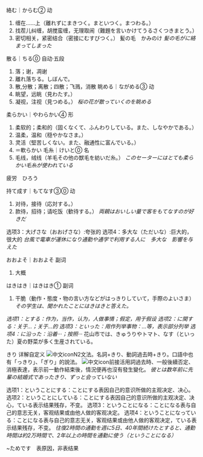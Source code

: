 絡む｜からむ②
动
1. 缠在……上（離れずにまきつく。まといつく。まつわる。）
2. 找茬儿纠缠，胡搅蛮缠，无理取闹（難題を言いかけてうるさくつきまとう。）
3. 密切相关，紧密结合（密接にむすびつく。）
髪の毛　かみのけ
*髪の毛がに絡まってしまった*

散る｜ちる⓪
自动·五段
1. 落；谢，凋谢
2. 離れ落ちる。しぼんで。
3. 散,分散；离散；四散；飞溅，消散
眺める｜ながめる③
动
1. 眺望，远眺（見わたす。）
2. 凝视，注视（見つめる。）
*桜の花が散っていくのを眺める*

柔らかい｜やわらかい④
形
1. 柔软的；柔和的（固くなくて、ふんわりしている。また、しなやかである。）
2. 温柔，温和（穏やかなさま。）
3. 灵活（堅苦しくない。また、融通性に富んでいる。）
4. ＝軟らかい
毛糸｜けいと⓪
名
1. 毛线，绒线（羊毛その他の獣毛を紡いだ糸。）
*このセーターにはとても柔らかい毛糸が使われている*

疲労　ひろう

持て成す｜もてなす③⓪
动
1. 对待，接待（応対する。）
2. 款待，招待；请吃饭（歓待する。）
*両親はおいしい量で客をもてなすのが好きだ*

选项3：大げさな（おおげさな）:夸张的
选项4：多大な（ただいな）:巨大的，很大的
*台風で電車が運休になり通勤や通学で利用する人に　多大な　影響を与えた*

おおよそ｜おおよそ
副词
1. 大概

はきはき｜はきはき①
副词
1. 干脆（動作・態度・物の言い方などがはっきりしていて，手際のよいさま）
*その学生は、聞かれたことにはきはきと答えた。*

*选项1：とする：作为，当作，认为，人做事情；假定，用于假设
选项2：に関する：关于…；关于…的
选项3：といった：用作列举事物：…等，表示部分列举
选项4：に沿った：沿着···；按照···*
花山市では、きゅうりやトマト、なす（といった）夏の野菜が多く生産されている。

きり
详解自定义
![中文icon](https://libs.mojidict.com/mojidict-ssr/v4.9.3.20241122/img/ic_difinition_cn.35e3304.svg)N2文法。名詞+きり、動詞過去時+きり。口語中也有「っきり」、「ぎり」的說法。
![中文icon](https://libs.mojidict.com/mojidict-ssr/v4.9.3.20241122/img/ic_difinition_cn.35e3304.svg)前接活用詞過去時、一般後續否定、消極表達，表示前一動作結束後，情況便再也沒有發生變化。
*彼とは数年前に先輩の結婚式であったきり、ずっと会っていない*

选项1：ということにする：ことにする表因自己的意识所做的主观决定、决心。
选项2：ということにしている：ことにする表因自己的意识所做的主观决定、决心，ている表示结果残存，不变。
选项3：ということになる：ことになる表与自己的意志无关，客观结果或由他人做的客观决定。
选项4：ということになっている：ことになる表与自己的意志无关，客观结果或由他人做的客观决定，ている表示结果残存，不变。
*往復2時間の通勤を週に5日、40年間続けたとすると、通勤時間は約2万時間で、2年以上の時間を通勤に使う（ということになる）*

~ためです　表原因，非表结果



